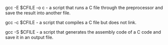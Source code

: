 gcc -E $CFILE -o c -  a script that runs a C file through the preprocessor and save the result into another file.

gcc -c $CFILE -  a script that compiles a C file but does not link.

gcc -S $CFILE - a script that generates the assembly code of a C code and save it in an output file.


